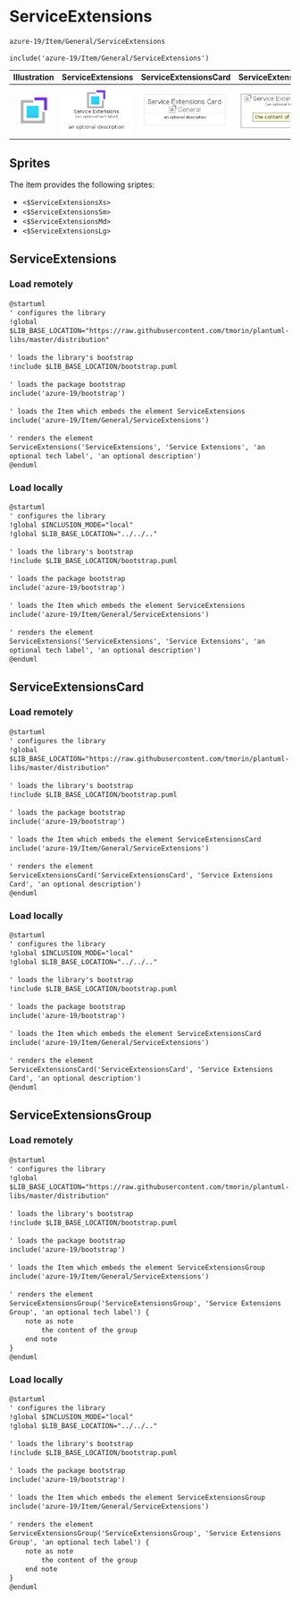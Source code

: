 # ServiceExtensions


```text
azure-19/Item/General/ServiceExtensions
```

```text
include('azure-19/Item/General/ServiceExtensions')
```



| Illustration | ServiceExtensions | ServiceExtensionsCard | ServiceExtensionsGroup |
| :---: | :---: | :---: | :---: |
| ![illustration for Illustration](../../../azure-19/Item/General/ServiceExtensions.png) | ![illustration for ServiceExtensions](../../../azure-19/Item/General/ServiceExtensions.Local.png) | ![illustration for ServiceExtensionsCard](../../../azure-19/Item/General/ServiceExtensionsCard.Local.png) | ![illustration for ServiceExtensionsGroup](../../../azure-19/Item/General/ServiceExtensionsGroup.Local.png) |



## Sprites
The item provides the following sriptes:

- `<$ServiceExtensionsXs>`
- `<$ServiceExtensionsSm>`
- `<$ServiceExtensionsMd>`
- `<$ServiceExtensionsLg>`





## ServiceExtensions

### Load remotely
```plantuml
@startuml
' configures the library
!global $LIB_BASE_LOCATION="https://raw.githubusercontent.com/tmorin/plantuml-libs/master/distribution"

' loads the library's bootstrap
!include $LIB_BASE_LOCATION/bootstrap.puml

' loads the package bootstrap
include('azure-19/bootstrap')

' loads the Item which embeds the element ServiceExtensions
include('azure-19/Item/General/ServiceExtensions')

' renders the element
ServiceExtensions('ServiceExtensions', 'Service Extensions', 'an optional tech label', 'an optional description')
@enduml
```

### Load locally
```plantuml
@startuml
' configures the library
!global $INCLUSION_MODE="local"
!global $LIB_BASE_LOCATION="../../.."

' loads the library's bootstrap
!include $LIB_BASE_LOCATION/bootstrap.puml

' loads the package bootstrap
include('azure-19/bootstrap')

' loads the Item which embeds the element ServiceExtensions
include('azure-19/Item/General/ServiceExtensions')

' renders the element
ServiceExtensions('ServiceExtensions', 'Service Extensions', 'an optional tech label', 'an optional description')
@enduml
```

## ServiceExtensionsCard

### Load remotely
```plantuml
@startuml
' configures the library
!global $LIB_BASE_LOCATION="https://raw.githubusercontent.com/tmorin/plantuml-libs/master/distribution"

' loads the library's bootstrap
!include $LIB_BASE_LOCATION/bootstrap.puml

' loads the package bootstrap
include('azure-19/bootstrap')

' loads the Item which embeds the element ServiceExtensionsCard
include('azure-19/Item/General/ServiceExtensions')

' renders the element
ServiceExtensionsCard('ServiceExtensionsCard', 'Service Extensions Card', 'an optional description')
@enduml
```

### Load locally
```plantuml
@startuml
' configures the library
!global $INCLUSION_MODE="local"
!global $LIB_BASE_LOCATION="../../.."

' loads the library's bootstrap
!include $LIB_BASE_LOCATION/bootstrap.puml

' loads the package bootstrap
include('azure-19/bootstrap')

' loads the Item which embeds the element ServiceExtensionsCard
include('azure-19/Item/General/ServiceExtensions')

' renders the element
ServiceExtensionsCard('ServiceExtensionsCard', 'Service Extensions Card', 'an optional description')
@enduml
```

## ServiceExtensionsGroup

### Load remotely
```plantuml
@startuml
' configures the library
!global $LIB_BASE_LOCATION="https://raw.githubusercontent.com/tmorin/plantuml-libs/master/distribution"

' loads the library's bootstrap
!include $LIB_BASE_LOCATION/bootstrap.puml

' loads the package bootstrap
include('azure-19/bootstrap')

' loads the Item which embeds the element ServiceExtensionsGroup
include('azure-19/Item/General/ServiceExtensions')

' renders the element
ServiceExtensionsGroup('ServiceExtensionsGroup', 'Service Extensions Group', 'an optional tech label') {
    note as note
        the content of the group
    end note
}
@enduml
```

### Load locally
```plantuml
@startuml
' configures the library
!global $INCLUSION_MODE="local"
!global $LIB_BASE_LOCATION="../../.."

' loads the library's bootstrap
!include $LIB_BASE_LOCATION/bootstrap.puml

' loads the package bootstrap
include('azure-19/bootstrap')

' loads the Item which embeds the element ServiceExtensionsGroup
include('azure-19/Item/General/ServiceExtensions')

' renders the element
ServiceExtensionsGroup('ServiceExtensionsGroup', 'Service Extensions Group', 'an optional tech label') {
    note as note
        the content of the group
    end note
}
@enduml
```


